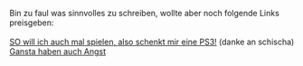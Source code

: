 <html><body><p>Bin zu faul was sinnvolles zu schreiben, wollte aber noch folgende Links preisgeben:<br>
<br>
<a href="http://www.demonews.de/kurznachrichten/index.php?shortnews=10938" target="_blank">SO will ich auch mal spielen, also schenkt mir eine PS3!</a> (danke an schischa)<br>
<a href="http://img78.imageshack.us/my.php?image=image0012ug.jpg" target="_blank">Gansta haben auch Angst</a></p></body></html>